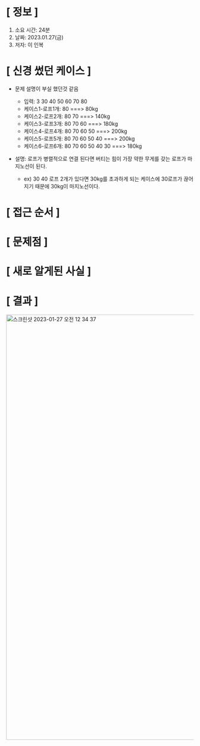 # **[ 정보 ]**
1. 소요 시간: 24분
2. 날짜: 2023.01.27(금)
3. 저자: 이 인복

# **[ 신경 썼던 케이스 ]**
- 문제 설명이 부실 했던것 같음
    - 입력: 3 30 40 50 60 70 80
    - 케이스1-로프1개: 80 ===> 80kg
    - 케이스2-로프2개: 80 70 ===> 140kg
    - 케이스3-로프3개: 80 70 60 ===> 180kg
    - 케이스4-로프4개: 80 70 60 50 ===> 200kg
    - 케이스5-로프5개: 80 70 60 50 40 ===> 200kg
    - 케이스6-로프6개: 80 70 60 50 40 30 ===> 180kg
    
- 설명: 로프가 병렬적으로 연결 된다면 버티는 힘이 가장 약한 무게를 갖는 로프가 마지노선이 된다.
    - ex) 30 40 로프 2개가 있다면 30kg를 초과하게 되는 케이스에 30로프가 끊어지기 때문에 30kg이 마지노선이다.

# **[ 접근 순서 ]**

# **[ 문제점 ]**

# **[ 새로 알게된 사실 ]**

# **[ 결과 ]**
<img width="1142" alt="스크린샷 2023-01-27 오전 12 34 37" src="https://user-images.githubusercontent.com/59809278/214880167-06ac5a03-7ed8-45af-922b-2edad0b542e8.png">




         
